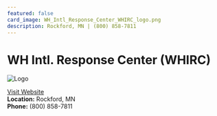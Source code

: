 ```yaml
---
featured: false
card_image: WH_Intl_Response_Center_WHIRC_logo.png
description: Rockford, MN | (800) 858-7811
---
```


# WH Intl. Response Center (WHIRC)
<img src="WH_Intl_Response_Center_WHIRC_logo.png" alt="Logo" style="max-width: 200px; height: auto;">

<a href="https://www.whirc.com">Visit Website</a>  
**Location:** Rockford, MN  
**Phone:** (800) 858-7811
